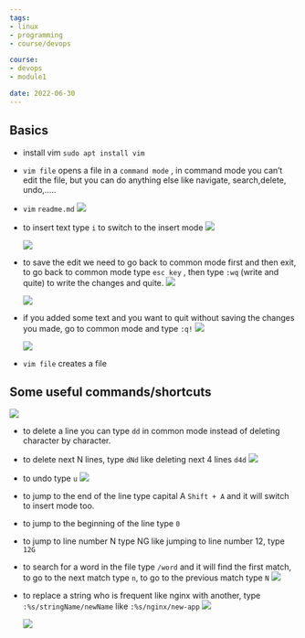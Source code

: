 ```yaml
---
tags: 
- linux
- programming
- course/devops

course:
- devops
- module1

date: 2022-06-30
---
```



Basics
-----------------
*   install vim `sudo apt install vim`

*   `vim file` opens a file in a `command mode` , in command mode you can’t edit the file, but you can do anything else like navigate, search,delete, undo,…..

*   `vim` `readme.md`
    [![](Vim-editor-images/Untitled.png)](Vim-editor-images/Untitled.png)

*   to insert text type `i` to switch to the insert mode
    [![](Vim-editor-images/Untitled%201.png)](Vim-editor-images/Untitled%201.png)
    
    [![](Vim-editor-images/Untitled%202.png)](Vim-editor-images/Untitled%202.png)
    

*   to save the edit we need to go back to common mode first and then exit, to go back to common mode type `esc key` , then type `:wq` (write and quite) to write the changes and quite.
    [![](Vim-editor-images/Untitled%203.png)](Vim-editor-images/Untitled%203.png)
    
    [![](Vim-editor-images/Untitled%204.png)](Vim-editor-images/Untitled%204.png)

*   if you added some text and you want to quit without saving the changes you made, go to common mode and type `:q!`
    [![](Vim-editor-images/Untitled%205.png)](Vim-editor-images/Untitled%205.png)
    
    [![](Vim-editor-images/Untitled%206.png)](Vim-editor-images/Untitled%206.png)

*   `vim file` creates a file

Some useful commands/shortcuts
----------------------------------------------------------------------------------------

[![](Vim-editor-images/Untitled%207.png)](Vim-editor-images/Untitled%207.png)

*   to delete a line you can type `dd` in common mode instead of deleting character by character.

*   to delete next N lines, type `dNd` like deleting next 4 lines `d4d`
    [![](Vim-editor-images/Untitled%208.png)](Vim-editor-images/Untitled%208.png)

*   to undo type `u`
    [![](Vim-editor-images/Untitled%207.png)](Vim-editor-images/Untitled%207.png)

*   to jump to the end of the line type capital A `Shift + A` and it will switch to insert mode too.

*   to jump to the beginning of the line type `0`

*   to jump to line number N type NG like jumping to line number 12, type `12G`

*   to search for a word in the file type `/word` and it will find the first match, to go to the next match type `n`, to go to the previous match type `N`
    [![](Vim-editor-images/Untitled%209.png)](Vim-editor-images/Untitled%209.png)
    

*   to replace a string who is frequent like nginx with another, type `:%s/stringName/newName` like `:%s/nginx/new-app`
    [![](Vim-editor-images/Untitled%2010.png)](Vim-editor-images/Untitled%2010.png)
    
    [![](Vim-editor-images/Untitled%2011.png)](Vim-editor-images/Untitled%2011.png)
